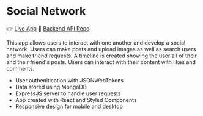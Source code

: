 # Social Network

:point_right: [Live App](https://odinbook-production-a5e1.up.railway.app/)
:floppy_disk: [Backend API Repo](https://github.com/MichaelShawUK/social-network-api)

This app allows users to interact with one another and develop a social network. 
Users can make posts and upload images as well as search users and make friend 
requests. A timeline is created showing the user all of their and their friend's
posts. Users can interact with their content with likes and comments.

* User authenitication with JSONWebTokens
* Data stored using MongoDB
* ExpressJS server to handle user requests
* App created with React and Styled Components
* Responsive design for mobile and desktop
